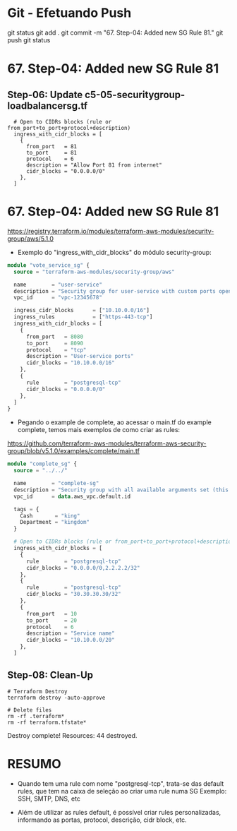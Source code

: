 
# ############################################################################
# ############################################################################
# ############################################################################
# Git - Efetuando Push

git status
git add .
git commit -m "67. Step-04: Added new SG Rule 81."
git push
git status



# ############################################################################
# ############################################################################
# ############################################################################
#  67. Step-04: Added new SG Rule 81


## Step-06: Update c5-05-securitygroup-loadbalancersg.tf 
```t
  # Open to CIDRs blocks (rule or from_port+to_port+protocol+description)
  ingress_with_cidr_blocks = [
    {
      from_port   = 81
      to_port     = 81
      protocol    = 6
      description = "Allow Port 81 from internet"
      cidr_blocks = "0.0.0.0/0"
    },
  ] 
```












# ############################################################################
# ############################################################################
# ############################################################################
#  67. Step-04: Added new SG Rule 81

<https://registry.terraform.io/modules/terraform-aws-modules/security-group/aws/5.1.0>

- Exemplo do "ingress_with_cidr_blocks" do módulo security-group:

~~~~tf
module "vote_service_sg" {
  source = "terraform-aws-modules/security-group/aws"

  name        = "user-service"
  description = "Security group for user-service with custom ports open within VPC, and PostgreSQL publicly open"
  vpc_id      = "vpc-12345678"

  ingress_cidr_blocks      = ["10.10.0.0/16"]
  ingress_rules            = ["https-443-tcp"]
  ingress_with_cidr_blocks = [
    {
      from_port   = 8080
      to_port     = 8090
      protocol    = "tcp"
      description = "User-service ports"
      cidr_blocks = "10.10.0.0/16"
    },
    {
      rule        = "postgresql-tcp"
      cidr_blocks = "0.0.0.0/0"
    },
  ]
}
~~~~


- Pegando o example de complete, ao acessar o main.tf do example complete, temos mais exemplos de como criar as rules:

<https://github.com/terraform-aws-modules/terraform-aws-security-group/blob/v5.1.0/examples/complete/main.tf>

~~~~tf
module "complete_sg" {
  source = "../../"

  name        = "complete-sg"
  description = "Security group with all available arguments set (this is just an example)"
  vpc_id      = data.aws_vpc.default.id

  tags = {
    Cash       = "king"
    Department = "kingdom"
  }

  # Open to CIDRs blocks (rule or from_port+to_port+protocol+description)
  ingress_with_cidr_blocks = [
    {
      rule        = "postgresql-tcp"
      cidr_blocks = "0.0.0.0/0,2.2.2.2/32"
    },
    {
      rule        = "postgresql-tcp"
      cidr_blocks = "30.30.30.30/32"
    },
    {
      from_port   = 10
      to_port     = 20
      protocol    = 6
      description = "Service name"
      cidr_blocks = "10.10.0.0/20"
    },
  ]

~~~~




## Step-08: Clean-Up
```t
# Terraform Destroy
terraform destroy -auto-approve

# Delete files
rm -rf .terraform*
rm -rf terraform.tfstate*
```


Destroy complete! Resources: 44 destroyed.






# ############################################################################
# ############################################################################
# ############################################################################
#  RESUMO

- Quando tem uma rule com nome "postgresql-tcp", trata-se das default rules, que tem na caixa de seleção ao criar uma rule numa SG
Exemplo: SSH, SMTP, DNS, etc

- Além de utilizar as rules default, é possível criar rules personalizadas, informando as portas, protocol, descrição, cidr block, etc.